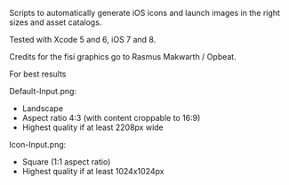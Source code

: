Scripts to automatically generate iOS icons and launch images in the right sizes and asset catalogs.

Tested with Xcode 5 and 6, iOS 7 and 8.

Credits for the fisi graphics go to Rasmus Makwarth / Opbeat.

For best results

Default-Input.png:
* Landscape
* Aspect ratio 4:3 (with content croppable to 16:9)
* Highest quality if at least 2208px wide

Icon-Input.png:
* Square (1:1 aspect ratio)
* Highest quality if at least 1024x1024px
